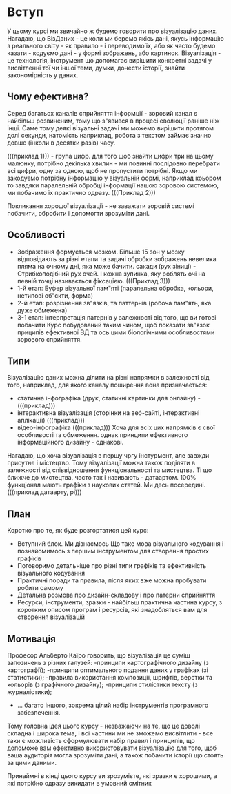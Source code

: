 # Вступ
У цьому курсі ми звичайно ж будемо говорити про візуалізацію даних. Нагадаю,  що ВізДаних - це коли ми беремо якісь дані, якусь інформацію з реального світу - як правило - і переводимо їх,  або як часто будемо казати - кодуємо дані -  у формі зображень, або картинок. Візуалізація - це технологія, інструмент що допомагає вирішити конкретні задачі у висвітленні тої чи іншої теми, думки, донести історії, знайти закономірність у даних.

## Чому ефективна?
Серед багатьох каналів сприйняття інформції - зоровий канал є найбільш розвиненим, тому що з"явився в процесі еволюції раніше
ніж інші. Саме тому деякі візуальні задачі ми можемо вирішити протягом долі секунди, натомість наприклад, робота з текстом 
займає значно довше (інколи в десятки разів) часу.

(((приклад 1))) - група цифр. для того щоб знайти цифри три на цьому малюнку, потрібно декілька хвилин - ми повинні послідовно перебрати
всі цифри, одну за одною, щоб не пропустити потрібні. Якщо ми закодуємо потрібну інформацію у візуальній формі, наприклад коьором
то завдяки паралельній обробці інформації нашою зоровою системою, ми побачимо їх практично одразу. (((Приклад 2)))

Покликання хорошої візуалізації - не заважати зоровій системі побачити, обробити і допомогти зрозуміти дані.

## Особливості 
* Зображення формується мозком. Більше 15 зон у мозку відповідають за різні етапи та задачі обробки зображень невелика пляма на очному дні, яка може бачити. сакади (рух зіниці) - Стрибкоподібний рух очей. І кожна зупинка, яку роблять очі на певній точці називається фіксацією.  (((Приклад 3)))
* 1-й етап: Буфер візуальної пам"яті (паралельна обробка, кольори, нетипові об"єкти, форма)
* 2-й етап: розрізнення зв"язків, та паттернів (робоча пам"ять, яка дуже обмежена)
* 3-1 етап: інтерпретація патернів у залежності від того, що ви готові побачити
Курс побудований таким чином, щоб показати зв"язок приципів ефективної ВД та ось цими біологічними особливостями зорового сприйняття.

## Типи
Візуалізацію даних можна ділити на різні напрямки в залежності від того, наприклад, для якого каналу поширення вона призначається:
- статична інфографіка (друк, статичні картинки для онлайну) - (((приклад)))
- інтерактивна візуалізація (сторінки на веб-сайті, інтерактивні аплікації)  (((приклад)))
- відео-інфографіка  (((приклад)))
Хоча для всіх цих напрямків є свої особливості та обмеження. однак принципи ефективного інформаційного дизайну - однакові.

Нагадаю, що хоча візуалізація в першу чргу інстурмент, але завжди присутнє і містецтво. Тому візуалізації можна також поділяти в залежності від співвідношення функціональності та мистецтва. Ті що ближче до мистецтва, часто так і називають - датаартом. 100% функціонал мають графіки з наукових статей. Ми десь посередині.
(((приклад датаарту, рі)))

## План
Коротко про те, як буде розгортатися цей курс:
- Вступний блок. Ми дізнаємось Що таке мова візуального кодування і познайомимось з першим інструментом для створення простих графіків
- Поговоримо детальніше про різні типи графіків та ефективність візуального кодування 
- Практичні поради та правила, після яких вже можна пробувати робити самому
- Детальна розмова про дизайн-складову і про патерни сприйняття
- Ресурси, інструменти, зразки - найбільш практична частина курсу, з коротким описом програм і ресурсів, які знадобляться вам для створення візуалізацій

## Мотивація
 Професор Альберто Каїро говорить, що візуалізація це суміш запозичень з різних галузей: 
 -принципи картографічного дизайну (з картографії); 
 -принципи оптимального подання даних у графіках (зі статистики); 
 -правила використання композиції, шрифтів, верстки та кольорів (з графічного дизайну); 
 -принципи стилістики тексту (з журналістики); 
 - ... багато іншого, зокрема цілий набір інструментів програмного забезпечення. 
    

Тому головна ідея цього курсу - незважаючи на те, що це доволі складна і широка тема, і всі частини ми не зможемо висвітлити - все таки є можливість сформулювати набір правил і принципів, що допоможе вам ефективно використовувати візуалізацію для того, щоб ваша аудиторія могла зрозуміти дані, а також побачити історії що стоять за цими даними.

Принаймні в кінці цього курсу ви зрозумієте, які зразки є хорошими, а які потрібно одразу викидати в умовний смітник
